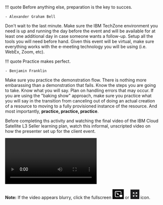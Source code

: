 !!! quote
    Before anything else, preparation is the key to succes.

    - Alexander Graham Bell

Don't wait to the last minute.  Make sure the IBM TechZone environment you need is up and running the day before the event and will be available for at least one additional day in case someone wants a follow-up. Setup all the tools you will need before hand.  Given this event will be virtual, make sure everything works with the e-meeting technology you will be using (i.e. WebEx, Zoom, etc).

!!! quote
    Practice makes perfect.

    - Benjamin Franklin

Make sure you practice the demonstration flow. There is nothing more embarassing than a demonstration that fails. Know the steps you are going to take. Know what you will say. Plan on handling errors that may occur. If you are using the "baking show" approach, make sure you practice what you will say in the transition from canceling out of doing an actual creation of a resource to moving to a fully provisioned instance of the resource. And most importantly, **practice, practice, practice**.

Before completing ths activity and watching the final video of the IBM Cloud Satellite L3 Seller learning plan, watch this informal, unscripted video on how the presenter set up for the client event.

![type:video](./_videos/IBMCloudSatellite-L3-DemoSetup-final.mp4)

**Note:** If the video appears blurry, click the fullscreen ![](_attachments/FullScreenVideo.png) or ![](_attachments/FullScreenVideo3.png) icon.
